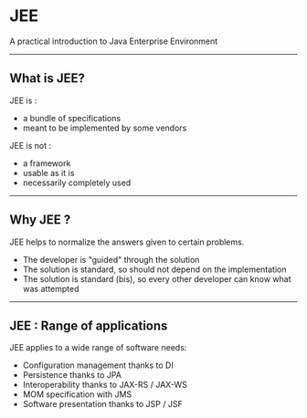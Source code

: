 # JEE

A practical introduction to Java Enterprise Environment

---

## What is JEE?

JEE is :
- a bundle of specifications
- meant to be implemented by some vendors

JEE is not :
- a framework
- usable as it is
- necessarily completely used

---

## Why JEE ?

JEE helps to normalize the answers given to certain problems.
- The developer is "guided" through the solution
- The solution is standard, so should not depend on the implementation
- The solution is standard (bis), so every other developer can know what was attempted

--- 


## JEE : Range of applications

JEE applies to a wide range of software needs:
- Configuration management thanks to DI
- Persistence thanks to JPA
- Interoperability thanks to JAX-RS / JAX-WS
- MOM specification with JMS
- Software presentation thanks to JSP / JSF